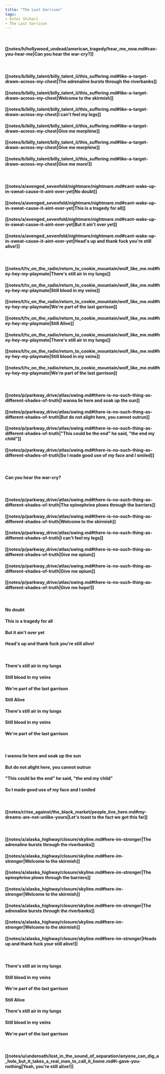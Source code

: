 ```yaml
---
title: "The Last Garrison"
tags:
- Enter Shikari
- The Last Garrison
---
```

&nbsp;
#### [[notes/h/hollywood_undead/american_tragedy/hear_me_now.md#can-you-hear-me|Can you hear the war-cry?]]
&nbsp;
#### [[notes/b/billy_talent/billy_talent_ii/this_suffering.md#like-a-target-drawn-across-my-chest|The adrenaline bursts through the riverbanks]]
#### [[notes/b/billy_talent/billy_talent_ii/this_suffering.md#like-a-target-drawn-across-my-chest|Welcome to the skirmish]]
#### [[notes/b/billy_talent/billy_talent_ii/this_suffering.md#like-a-target-drawn-across-my-chest|I can't feel my legs]]
#### [[notes/b/billy_talent/billy_talent_ii/this_suffering.md#like-a-target-drawn-across-my-chest|Give me morphine]]
#### [[notes/b/billy_talent/billy_talent_ii/this_suffering.md#like-a-target-drawn-across-my-chest|Give me morphine]]
#### [[notes/b/billy_talent/billy_talent_ii/this_suffering.md#like-a-target-drawn-across-my-chest|Give me more!]]
&nbsp;
#### [[notes/a/avenged_sevenfold/nightmare/nightmare.md#cant-wake-up-in-sweat-cause-it-aint-over-yet|No doubt]]
#### [[notes/a/avenged_sevenfold/nightmare/nightmare.md#cant-wake-up-in-sweat-cause-it-aint-over-yet|This is a tragedy for all]]
#### [[notes/a/avenged_sevenfold/nightmare/nightmare.md#cant-wake-up-in-sweat-cause-it-aint-over-yet|But it ain't over yet]]
#### [[notes/a/avenged_sevenfold/nightmare/nightmare.md#cant-wake-up-in-sweat-cause-it-aint-over-yet|Head's up and thank fuck you're still alive!]]
&nbsp;
#### [[notes/t/tv_on_the_radio/return_to_cookie_mountain/wolf_like_me.md#hey-hey-my-playmate|There's still air in my lungs]]
#### [[notes/t/tv_on_the_radio/return_to_cookie_mountain/wolf_like_me.md#hey-hey-my-playmate|Still blood in my veins]]
#### [[notes/t/tv_on_the_radio/return_to_cookie_mountain/wolf_like_me.md#hey-hey-my-playmate|We're part of the last garrison]]
#### [[notes/t/tv_on_the_radio/return_to_cookie_mountain/wolf_like_me.md#hey-hey-my-playmate|Still Alive]]
#### [[notes/t/tv_on_the_radio/return_to_cookie_mountain/wolf_like_me.md#hey-hey-my-playmate|There's still air in my lungs]]
#### [[notes/t/tv_on_the_radio/return_to_cookie_mountain/wolf_like_me.md#hey-hey-my-playmate|Still blood in my veins]]
#### [[notes/t/tv_on_the_radio/return_to_cookie_mountain/wolf_like_me.md#hey-hey-my-playmate|We're part of the last garrison]]
&nbsp;
#### [[notes/p/parkway_drive/atlas/swing.md#there-is-no-such-thing-as-different-shades-of-truth|I wanna lie here and soak up the sun]]
#### [[notes/p/parkway_drive/atlas/swing.md#there-is-no-such-thing-as-different-shades-of-truth|But do not alight here, you cannot outrun]]
#### [[notes/p/parkway_drive/atlas/swing.md#there-is-no-such-thing-as-different-shades-of-truth|"This could be the end" he said, "the end my child"]]
#### [[notes/p/parkway_drive/atlas/swing.md#there-is-no-such-thing-as-different-shades-of-truth|So I made good use of my face and I smiled]]
&nbsp;
#### Can you hear the war-cry?
&nbsp;
#### [[notes/p/parkway_drive/atlas/swing.md#there-is-no-such-thing-as-different-shades-of-truth|The epinephrine plows through the barriers]]
#### [[notes/p/parkway_drive/atlas/swing.md#there-is-no-such-thing-as-different-shades-of-truth|Welcome to the skirmish]]
#### [[notes/p/parkway_drive/atlas/swing.md#there-is-no-such-thing-as-different-shades-of-truth|I can't feel my legs]]
#### [[notes/p/parkway_drive/atlas/swing.md#there-is-no-such-thing-as-different-shades-of-truth|Give me opium]]
#### [[notes/p/parkway_drive/atlas/swing.md#there-is-no-such-thing-as-different-shades-of-truth|Give me opium]]
#### [[notes/p/parkway_drive/atlas/swing.md#there-is-no-such-thing-as-different-shades-of-truth|Give me hope!]]
&nbsp;
#### No doubt
#### This is a tragedy for all
#### But it ain't over yet
#### Head's up and thank fuck you're still alive!
&nbsp;
#### There's still air in my lungs
#### Still blood in my veins
#### We're part of the last garrison
#### Still Alive
#### There's still air in my lungs
#### Still blood in my veins
#### We're part of the last garrison
&nbsp;
#### I wanna lie here and soak up the sun
#### But do not alight here, you cannot outrun
#### "This could be the end" he said, "the end my child"
#### So I made good use of my face and I smiled
&nbsp;
#### [[notes/r/rise_against/the_black_market/people_live_here.md#my-dreams-are-not-unlike-yours|Let's toast to the fact we got this far]]
&nbsp;
#### [[notes/a/alaska_highway/closure/skyline.md#here-im-stronger|The adrenaline bursts through the riverbanks]]
#### [[notes/a/alaska_highway/closure/skyline.md#here-im-stronger|Welcome to the skirmish]]
#### [[notes/a/alaska_highway/closure/skyline.md#here-im-stronger|The epinephrine plows through the barriers]]
#### [[notes/a/alaska_highway/closure/skyline.md#here-im-stronger|Welcome to the skirmish]]
#### [[notes/a/alaska_highway/closure/skyline.md#here-im-stronger|The adrenaline bursts through the riverbanks]]
#### [[notes/a/alaska_highway/closure/skyline.md#here-im-stronger|Welcome to the skirmish]]
#### [[notes/a/alaska_highway/closure/skyline.md#here-im-stronger|Heads up and thank fuck your still alive!]]
&nbsp;
#### There's still air in my lungs
#### Still blood in my veins
#### We're part of the last garrison
#### Still Alive
#### There's still air in my lungs
#### Still blood in my veins
#### We're part of the last garrison
&nbsp;
#### [[notes/u/underoath/lost_in_the_sound_of_separation/anyone_can_dig_a_hole_but_it_takes_a_real_man_to_call_it_home.md#i-gave-you-nothing|Yeah, you're still alive!]]
